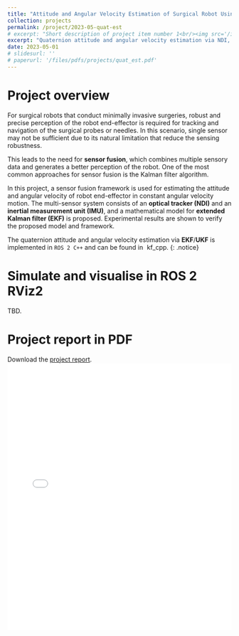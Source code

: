 ```yaml
---
title: "Attitude and Angular Velocity Estimation of Surgical Robot Using Sensor Fusion with Optical Tracker, IMU, and Quaternion-Based Extended Kalman Filter"
collection: projects
permalink: /project/2023-05-quat-est
# excerpt: "Short description of project item number 1<br/><img src='/images/500x300.png'>"
excerpt: "Quaternion attitude and angular velocity estimation via NDI, IMU, and EKF/UKF. <a href='https://github.com/wei-hsuan-cheng/kf_cpp' target='_blank' style='text-decoration: none;'><i class='fab fa-github' style=''></i><span style='margin-left: 0.13cm'>kf_cpp</span></a>"
date: 2023-05-01
# slidesurl: ''
# paperurl: '/files/pdfs/projects/quat_est.pdf'
---
```


# Project overview

For surgical robots that conduct minimally invasive surgeries, robust and precise perception of the robot end-effector is required for tracking and navigation of the surgical probes or needles. In this scenario, single sensor may not be sufficient due to its natural limitation that reduce the sensing robustness. 

This leads to the need for **sensor fusion**, which combines multiple sensory data and generates a better perception of the robot. One of the most common approaches for sensor fusion is the Kalman filter algorithm. 

In this project, a sensor fusion framework is used for estimating the attitude and angular velocity of robot end-effector in constant angular velocity motion. The multi-sensor system consists of an **optical tracker (NDI)** and an **inertial measurement unit (IMU)**, and a mathematical model for **extended Kalman filter (EKF)** is proposed. Experimental results are shown to verify the proposed model and framework.


The quaternion attitude and angular velocity estimation via **EKF**/**UKF** is implemented in ``ROS 2 C++`` and can be found in <a href='https://github.com/wei-hsuan-cheng/kf_cpp' target='_blank' style='text-decoration: none;'><i class='fab fa-github' style=''></i><span style='margin-left: 0.13cm'>kf_cpp</span></a>.
{: .notice}



# Simulate and visualise in ROS 2 RViz2

TBD.

# Project report in PDF
Download the [project report](/files/pdfs/projects/quat_est.pdf).
<embed src="/files/pdfs/projects/quat_est.pdf" type="application/pdf" width="100%" height="600px" />
